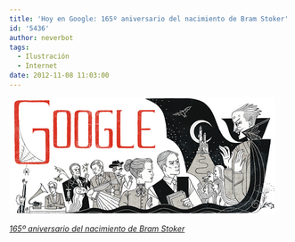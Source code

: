 ```yaml
---
title: 'Hoy en Google: 165º aniversario del nacimiento de Bram Stoker'
id: '5436'
author: neverbot
tags:
  - Ilustración
  - Internet
date: 2012-11-08 11:03:00
---
```


[![](./hoy-en-google-165o-aniversario-del-nacimiento-de-bram-stoker/google_165_bram_stoker.jpeg "165 aniversario del nacimiento de Bram Stoker")](./google_165_bram_stoker.jpeg)

[_165º aniversario del nacimiento de Bram Stoker_](https://www.google.es/#q=Bram+Stoker)